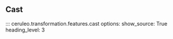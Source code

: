 ## Cast 

::: ceruleo.transformation.features.cast
    options:
      show_source: True
      heading_level: 3 